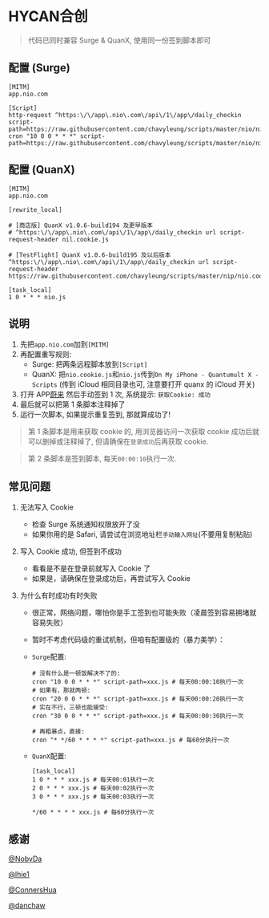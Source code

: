 # HYCAN合创

> 代码已同时兼容 Surge & QuanX, 使用同一份签到脚本即可
## 配置 (Surge)

```properties
[MITM]
app.nio.com

[Script]
http-request ^https:\/\/app\.nio\.com\/api\/1\/app\/daily_checkin script-path=https://raw.githubusercontent.com/chavyleung/scripts/master/nio/nio.cookie.js
cron "10 0 0 * * *" script-path=https://raw.githubusercontent.com/chavyleung/scripts/master/nio/nio.js
```

## 配置 (QuanX)

```properties
[MITM]
app.nio.com

[rewrite_local]

# [商店版] QuanX v1.0.6-build194 及更早版本
# ^https:\/\/app\.nio\.com\/api\/1\/app\/daily_checkin url script-request-header nil.cookie.js

# [TestFlight] QuanX v1.0.6-build195 及以后版本
^https:\/\/app\.nio\.com\/api\/1\/app\/daily_checkin url script-request-header https://raw.githubusercontent.com/chavyleung/scripts/master/nip/nio.cookie.js

[task_local]
1 0 * * * nio.js
```

## 说明

1. 先把`app.nio.com`加到`[MITM]`
2. 再配置重写规则:
   - Surge: 把两条远程脚本放到`[Script]`
   - QuanX: 把`nio.cookie.js`和`nio.js`传到`On My iPhone - Quantumult X - Scripts` (传到 iCloud 相同目录也可, 注意要打开 quanx 的 iCloud 开关)
3. 打开 APP[蔚来](https://apps.apple.com/cn/app/%E8%94%9A%E6%9D%A5/id1116095987) 然后手动签到 1 次, 系统提示: `获取Cookie: 成功`
4. 最后就可以把第 1 条脚本注释掉了
5. 运行一次脚本, 如果提示重复签到, 那就算成功了!

> 第 1 条脚本是用来获取 cookie 的, 用浏览器访问一次获取 cookie 成功后就可以删掉或注释掉了, 但请确保在`登录成功`后再获取 cookie.

> 第 2 条脚本是签到脚本, 每天`00:00:10`执行一次.

## 常见问题

1. 无法写入 Cookie

   - 检查 Surge 系统通知权限放开了没
   - 如果你用的是 Safari, 请尝试在浏览地址栏`手动输入网址`(不要用复制粘贴)

2. 写入 Cookie 成功, 但签到不成功

   - 看看是不是在登录前就写入 Cookie 了
   - 如果是，请确保在登录成功后，再尝试写入 Cookie

3. 为什么有时成功有时失败

   - 很正常，网络问题，哪怕你是手工签到也可能失败（凌晨签到容易拥堵就容易失败）
   - 暂时不考虑代码级的重试机制，但咱有配置级的（暴力美学）：

   - `Surge`配置:

     ```properties
     # 没有什么是一顿饭解决不了的:
     cron "10 0 0 * * *" script-path=xxx.js # 每天00:00:10执行一次
     # 如果有，那就两顿:
     cron "20 0 0 * * *" script-path=xxx.js # 每天00:00:20执行一次
     # 实在不行，三顿也能接受:
     cron "30 0 0 * * *" script-path=xxx.js # 每天00:00:30执行一次

     # 再粗暴点，直接:
     cron "* */60 * * * *" script-path=xxx.js # 每60分执行一次
     ```

   - `QuanX`配置:

     ```properties
     [task_local]
     1 0 * * * xxx.js # 每天00:01执行一次
     2 0 * * * xxx.js # 每天00:02执行一次
     3 0 * * * xxx.js # 每天00:03执行一次

     */60 * * * * xxx.js # 每60分执行一次
     ```

## 感谢

[@NobyDa](https://github.com/NobyDa)

[@lhie1](https://github.com/lhie1)

[@ConnersHua](https://github.com/ConnersHua)

[@danchaw](https://github.com/danchaw)
